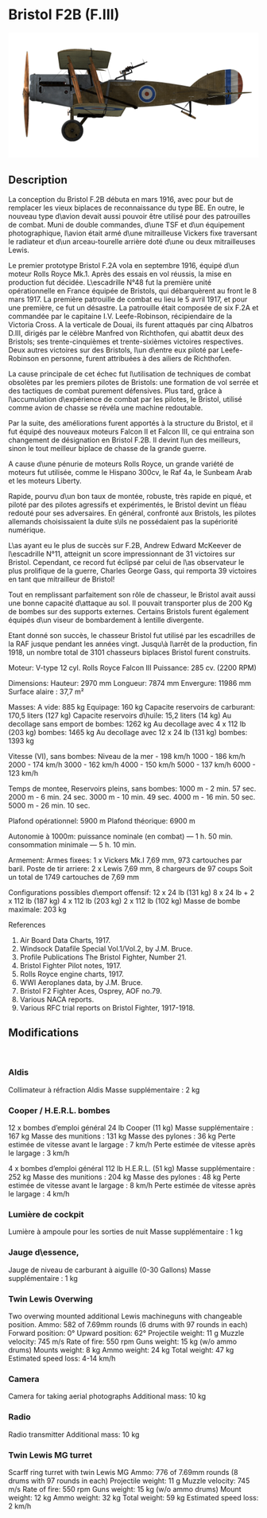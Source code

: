 # Bristol F2B (F.III)

![bristolf2bf3](../images/bristolf2bf3.png)

## Description

La conception du Bristol F.2B débuta en mars 1916, avec pour but de remplacer les vieux biplaces de reconnaissance du type BE. En outre, le nouveau type d\avion devait aussi pouvoir être utilisé pour des patrouilles de combat. Muni de double commandes, d\une TSF et d\un équipement photographique, l\avion était armé d\une mitrailleuse Vickers fixe traversant le radiateur et d\un arceau-tourelle arrière doté d\une ou deux mitrailleuses Lewis.

Le premier prototype Bristol F.2A vola en septembre 1916, équipé d\un moteur Rolls Royce Mk.1. Après des essais en vol réussis, la mise en production fut décidée. L\escadrille N°48 fut la première unité opérationnelle en France équipée de Bristols, qui débarquèrent au front le 8 mars 1917.
La première patrouille de combat eu lieu le 5 avril 1917, et pour une première, ce fut un désastre. La patrouille était composée de six F.2A et commandée par le capitaine I.V. Leefe-Robinson, récipiendaire de la Victoria Cross. A la verticale de Douai, ils furent attaqués par cinq Albatros D.III, dirigés par le célèbre Manfred von Richthofen, qui abattit deux des Bristols; ses trente-cinquièmes et trente-sixièmes victoires respectives. Deux autres victoires sur des Bristols, l\un d\entre eux piloté par Leefe-Robinson en personne, furent attribuées à des ailiers de Richthofen.

La cause principale de cet échec fut l\utilisation de techniques de combat obsolètes par les premiers pilotes de Bristols: une formation de vol serrée et des tactiques de combat purement défensives. Plus tard, grâce à l\accumulation d\expérience de combat par les pilotes, le Bristol, utilisé comme avion de chasse se révéla une machine redoutable.

Par la suite, des améliorations furent apportés à la structure du Bristol, et il fut équipé des nouveaux moteurs Falcon II et Falcon III, ce qui entraina son changement de désignation en Bristol F.2B. Il devint l\un des meilleurs, sinon le tout meilleur biplace de chasse de la grande guerre.

A cause d\une pénurie de moteurs Rolls Royce, un grande variété de moteurs fut utilisée, comme le Hispano 300cv, le Raf 4a, le Sunbeam Arab et les moteurs Liberty.

Rapide, pourvu d\un bon taux de montée, robuste, très rapide en piqué, et piloté par des pilotes agressifs et expérimentés, le Bristol devint un fléau redouté pour ses adversaires. En général, confronté aux Bristols, les pilotes allemands choisissaient la duite s\ils ne possédaient pas la supériorité numérique.

L\as ayant eu le plus de succès sur F.2B, Andrew Edward McKeever de l\escadrille N°11, atteignit un score impressionnant de 31 victoires sur Bristol. Cependant, ce record fut éclipsé par celui de l\as observateur le plus prolifique de la guerre, Charles George Gass, qui remporta 39 victoires en tant que mitrailleur de Bristol!

Tout en remplissant parfaitement son rôle de chasseur, le Bristol avait aussi une bonne capacité d\attaque au sol. Il pouvait transporter plus de 200 Kg de bombes sur des supports externes. Certains Bristols furent également équipés d\un viseur de bombardement à lentille divergente.

Etant donné son succès, le chasseur Bristol fut utilisé par les escadrilles de la RAF jusque pendant les années vingt.
Jusqu\à l\arrêt de la production, fin 1918, un nombre total de 3101 chasseurs biplaces Bristol furent construits.


Moteur: V-type 12 cyl. Rolls Royce Falcon III
Puissance: 285 cv. (2200 RPM)

Dimensions:
Hauteur: 2970 mm
Longueur: 7874 mm
Envergure: 11986 mm
Surface alaire : 37,7 m²

Masses:
A vide: 885 kg
Equipage: 160 kg
Capacite reservoirs de carburant: 170,5 liters (127 kg)
Capacite reservoirs d\huile: 15,2 liters (14 kg)
Au decollage sans emport de bombes: 1262 kg
Au decollage avec 4 x 112 lb (203 kg) bombes: 1465 kg
Au decollage avec 12 x 24 lb (131 kg) bombes: 1393 kg

Vitesse (VI), sans bombes:
Niveau de la mer - 198 km/h
1000 - 186 km/h
2000 - 174 km/h
3000 - 162 km/h
4000 - 150 km/h
5000 - 137 km/h
6000 - 123 km/h

Temps de montee, Reservoirs pleins, sans bombes:
1000 m -  2 min. 57 sec.
2000 m -  6 min. 24 sec.
3000 m - 10 min. 49 sec.
4000 m - 16 min. 50 sec.
5000 m - 26 min. 10 sec.

Plafond opérationnel: 5900 m
Plafond théorique: 6900 m

Autonomie à 1000m:
puissance nominale (en combat) — 1 h. 50 min.
consommation minimale — 5 h. 10 min.

Armement:
Armes fixees: 1 x Vickers Mk.I 7,69 mm, 973 cartouches par baril.
Poste de tir arriere: 2 x Lewis 7,69 mm, 8 chargeurs de 97 coups
Soit un total de 1749 cartouches de 7,69 mm

Configurations possibles d\emport offensif:
12 x 24 lb (131 kg)
8 x 24 lb + 2 x 112 lb (187 kg)
4 x 112 lb (203 kg)
2 x 112 lb (102 kg)
Masse de bombe maximale: 203 kg

References
1) Air Board Data Charts, 1917.
2) Windsock Datafile Special Vol.1/Vol.2, by J.M. Bruce.
3) Profile Publications The Bristol Fighter, Number 21.
4) Bristol Fighter Pilot notes, 1917.
5) Rolls Royce engine charts, 1917.
6) WWI Aeroplanes data, by J.M. Bruce.
7) Bristol F2 Fighter Aces, Osprey, AOF no.79.
8) Various NACA reports.
9) Various RFC trial reports on Bristol Fighter, 1917-1918.

## Modifications
﻿

### Aldis

Collimateur à réfraction Aldis
Masse supplémentaire : 2 kg
﻿

### Cooper / H.E.R.L. bombes

12 x bombes d’emploi général 24 lb Cooper (11 kg)
Masse supplémentaire : 167 kg
Masse des munitions : 131 kg
Masse des pylones : 36 kg
Perte estimée de vitesse avant le largage : 7 km/h
Perte estimée de vitesse après le largage : 3 km/h

4 x bombes d’emploi général 112 lb H.E.R.L. (51 kg)
Masse supplémentaire : 252 kg
Masse des munitions : 204 kg
Masse des pylones : 48 kg
Perte estimée de vitesse avant le largage : 8 km/h
Perte estimée de vitesse après le largage : 4 km/h﻿

### Lumière de cockpit

Lumière à ampoule pour les sorties de nuit
Masse supplémentaire : 1 kg
﻿

### Jauge d\essence,

Jauge de niveau de carburant à aiguille (0-30 Gallons)
Masse supplémentaire : 1 kg
﻿

### Twin Lewis Overwing

Two overwing mounted additional Lewis machineguns with changeable position.
Ammo: 582 of 7.69mm rounds (6 drums with 97 rounds in each)
Forward position: 0°
Upward position: 62°
Projectile weight: 11 g
Muzzle velocity: 745 m/s
Rate of fire: 550 rpm
Guns weight: 15 kg (w/o ammo drums)
Mounts weight: 8 kg
Ammo weight: 24 kg
Total weight: 47 kg
Estimated speed loss: 4-14 km/h﻿

### Camera

Camera for taking aerial photographs
Additional mass: 10 kg
﻿

### Radio

Radio transmitter
Additional mass: 10 kg﻿

### Twin Lewis MG turret

Scarff ring turret with twin Lewis MG
Ammo: 776 of 7.69mm rounds (8 drums with 97 rounds in each)
Projectile weight: 11 g
Muzzle velocity: 745 m/s
Rate of fire: 550 rpm
Guns weight: 15 kg (w/o ammo drums)
Mount weight: 12 kg
Ammo weight: 32 kg
Total weight: 59 kg
Estimated speed loss: 2 km/h